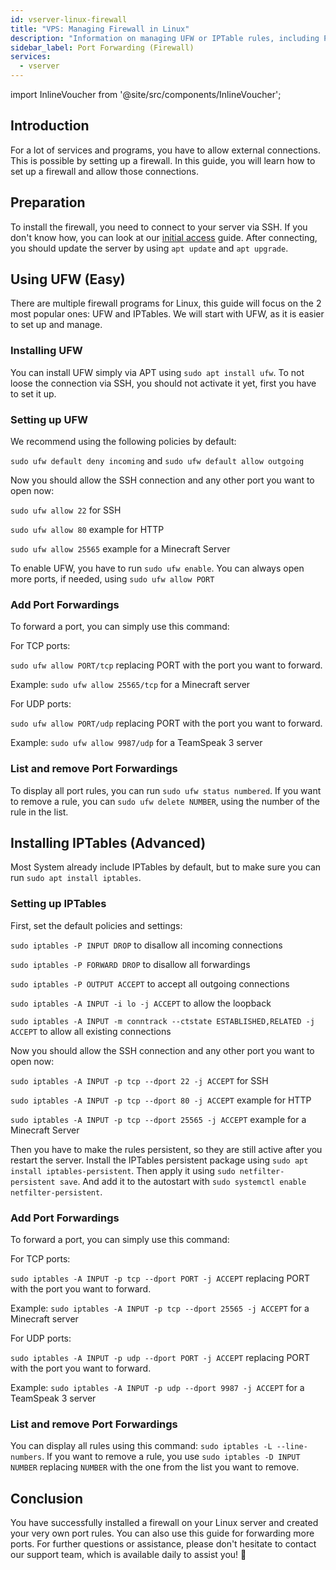 ```yaml
---
id: vserver-linux-firewall
title: "VPS: Managing Firewall in Linux"
description: "Information on managing UFW or IPTable rules, including Port Forwarding, on your Linux VPS from ZAP-Hosting"
sidebar_label: Port Forwarding (Firewall)
services:
  - vserver
---
```


import InlineVoucher from '@site/src/components/InlineVoucher';

## Introduction

For a lot of services and programs, you have to allow external connections. This is possible by setting up a firewall.
In this guide, you will learn how to set up a firewall and allow those connections.

<InlineVoucher />

## Preparation

To install the firewall, you need to connect to your server via SSH. If you don't know how, you can look at our [initial access](vserver-linux-ssh.md) guide.
After connecting, you should update the server by using `apt update` and `apt upgrade`.

## Using UFW (Easy) 

There are multiple firewall programs for Linux, this guide will focus on the 2 most popular ones: UFW and IPTables.
We will start with UFW, as it is easier to set up and manage.

### Installing UFW

You can install UFW simply via APT using `sudo apt install ufw`.
To not loose the connection via SSH, you should not activate it yet, first you have to set it up.

### Setting up UFW

We recommend using the following policies by default:

`sudo ufw default deny incoming`
and
`sudo ufw default allow outgoing`

Now you should allow the SSH connection and any other port you want to open now:

`sudo ufw allow 22` for SSH

`sudo ufw allow 80` example for HTTP

`sudo ufw allow 25565` example for a Minecraft Server


To enable UFW, you have to run `sudo ufw enable`. You can always open more ports, if needed, using `sudo ufw allow PORT`


### Add Port Forwardings

To forward a port, you can simply use this command:

For TCP ports:

`sudo ufw allow PORT/tcp` replacing PORT with the port you want to forward.

Example: `sudo ufw allow 25565/tcp` for a Minecraft server

For UDP ports:

`sudo ufw allow PORT/udp` replacing PORT with the port you want to forward.

Example: `sudo ufw allow 9987/udp` for a TeamSpeak 3 server

### List and remove Port Forwardings

To display all port rules, you can run `sudo ufw status numbered`. If you want to remove a rule, you can `sudo ufw delete NUMBER`, using the number of the rule in the list.

## Installing IPTables (Advanced)

Most System already include IPTables by default, but to make sure you can run `sudo apt install iptables`.

### Setting up IPTables

First, set the default policies and settings:

`sudo iptables -P INPUT DROP` to disallow all incoming connections

`sudo iptables -P FORWARD DROP` to disallow all forwardings

`sudo iptables -P OUTPUT ACCEPT` to accept all outgoing connections

`sudo iptables -A INPUT -i lo -j ACCEPT` to allow the loopback

`sudo iptables -A INPUT -m conntrack --ctstate ESTABLISHED,RELATED -j ACCEPT` to allow all existing connections

Now you should allow the SSH connection and any other port you want to open now:

`sudo iptables -A INPUT -p tcp --dport 22 -j ACCEPT` for SSH

`sudo iptables -A INPUT -p tcp --dport 80 -j ACCEPT` example for HTTP

`sudo iptables -A INPUT -p tcp --dport 25565 -j ACCEPT` example for a Minecraft Server

Then you have to make the rules persistent, so they are still active after you restart the server. Install the IPTables persistent package using `sudo apt install iptables-persistent`. Then apply it using `sudo netfilter-persistent save`. And add it to the autostart with `sudo systemctl enable netfilter-persistent`.

### Add Port Forwardings

To forward a port, you can simply use this command:

For TCP ports:

`sudo iptables -A INPUT -p tcp --dport PORT -j ACCEPT` replacing PORT with the port you want to forward.

Example: `sudo iptables -A INPUT -p tcp --dport 25565 -j ACCEPT` for a Minecraft server

For UDP ports:

`sudo iptables -A INPUT -p udp --dport PORT -j ACCEPT` replacing PORT with the port you want to forward.

Example: `sudo iptables -A INPUT -p udp --dport 9987 -j ACCEPT` for a TeamSpeak 3 server


### List and remove Port Forwardings

You can display all rules using this command: `sudo iptables -L --line-numbers`. If you want to remove a rule, you use `sudo iptables -D INPUT NUMBER` replacing `NUMBER` with the one from the list you want to remove.

## Conclusion

You have successfully installed a firewall on your Linux server and created your very own port rules. You can also use this guide for forwarding more ports.
For further questions or assistance, please don't hesitate to contact our support team, which is available daily to assist you! 🙂

<InlineVoucher />
